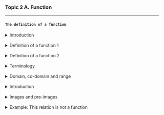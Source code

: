 ### Topic 2 A. Function

---

#### `The definition of a function`

<details>
  <summary>Introduction</summary>
  
A function is a relation that assigns exactly one output to each input from a given set.

The concept of a funciton is a central to computer programming.

Most of what a programmer writes consists of "functions" that do parts of the work of the program.

</details>

<br/>

<details>
  <summary>Definition of a function 1</summary>
  
<img src="./definition of a function.png" width="300px"/>

This function takes an element of the set 1 and maps it to an element of the set 2

</details>

<br/>

<details>
  <summary>Definition of a function 2</summary>
  
`Definition`: A function `f` from a set `A` to a set `B` is an assignement of exactly one element of `B` to each element of `A`.

If f is a fucntion from A to B we write:
    
    `f: A -> B`

This can be read as `f maps A to B`


The expression

`x ∈ A: x ↦ f(x) = y where y ∈ B`

is read as: "For each element x in set A , x is mapped to f(x) = y, where y is in set B"

Breakdown:

- x ∈ A: "x is an element of set A" (the domain)
- x → f(x): "x is mapped to f(x)"
- f(x) = y: "the output of the function f at x is y"
- y ∈ B: "y belongs to set B" (the codomain)

</details>

<br/>

<details>
  <summary>Terminology</summary>
  
Given a function: `f: A -> B` 

`x ∈ A -> f(x) = y ∈ B`

A is the set of inputs and is called the domain of f. We write $D_f$ = A .
B is the set containing the outputs and is called the co-domain of f. We 
write co-$D_f$ = B.

The set of outputs is called the range of f and it is written as $R_f$.

y is called the image of x, whereas x is called the pre-image of y.
We write `f(x) = y`

</details>

<br/>

<details>
  <summary>Domain, co-domain and range</summary>

  <br/>
  
<img src="./domain, co-domain.png" width="400px"/>

<br/>

Domain: $D_f$ = A = {on, sea, land, sky}

Co-domain: Co-$D_f$ = B = {1,2,3,4,5,6}

Range: $R_f$ = {2,3,4}

</details>

<br />

<details>
  <summary>Introduction</summary>
  
A function is a relation that assigns exactly one output to each input from a given set.

The concept of a funciton is a central to computer programming.

Most of what a programmer writes consists of "functions" that do parts of the work of the program.

</details>

<br/>

<details>
  <summary>Images and pre-images</summary>

  <br/>
  
<img src="./images.png" width="600px"/>

</details>

<br/>

<details>
  <summary>Example: This relation is not a function</summary>

  <br/>
  
<img src="./example_1.png" width="500px"/>

</details>

<br/>